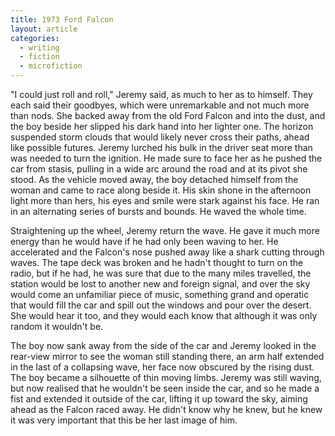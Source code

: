 ```yaml
---
title: 1973 Ford Falcon
layout: article
categories:
  - writing
  - fiction
  - microfiction
---
```

"I could just roll and roll," Jeremy said, as much to her as to himself. They
each said their goodbyes, which were unremarkable and not much more than nods.
She backed away from the old Ford Falcon and into the dust, and the boy beside
her slipped his dark hand into her lighter one. The horizon suspended storm
clouds that would likely never cross their paths, ahead like possible futures.
Jeremy lurched his bulk in the driver seat more than was needed to turn the
ignition. He made sure to face her as he pushed the car from stasis, pulling in
a wide arc around the road and at its pivot she stood. As the vehicle moved
away, the boy detached himself from the woman and came to race along beside it.
His skin shone in the afternoon light more than hers, his eyes and smile were
stark against his face. He ran in an alternating series of bursts and bounds. He
waved the whole time.

Straightening up the wheel, Jeremy return the wave. He gave it much more energy
than he would have if he had only been waving to her. He accelerated and the
Falcon's nose pushed away like a shark cutting through waves. The tape deck was
broken and he hadn't thought to turn on the radio, but if he had, he was sure
that due to the many miles travelled, the station would be lost to another new
and foreign signal, and over the sky would come an unfamiliar piece of music,
something grand and operatic that would fill the car and spill out the windows
and pour over the desert. She would hear it too, and they would each know that
although it was only random it wouldn't be.

The boy now sank away from the side of the car and Jeremy looked in the
rear-view mirror to see the woman still standing there, an arm half extended in
the last of a collapsing wave, her face now obscured by the rising dust. The boy
became a silhouette of thin moving limbs. Jeremy was still waving, but now
realised that he wouldn't be seen inside the car, and so he made a fist and
extended it outside of the car, lifting it up toward the sky, aiming ahead as
the Falcon raced away. He didn't know why he knew, but he knew it was very
important that this be her last image of him.
